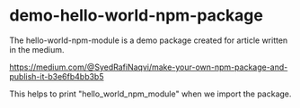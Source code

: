 # demo-hello-world-npm-package

The hello-world-npm-module is a demo package created for article written in the 
medium.

https://medium.com/@SyedRafiNaqvi/make-your-own-npm-package-and-publish-it-b3e6fb4bb3b5

This helps to print "hello_world_npm_module" when we import the package.

